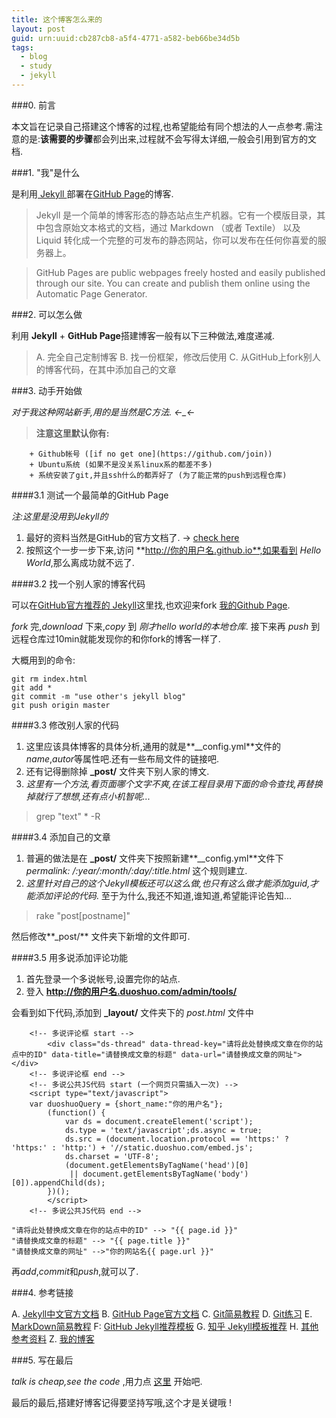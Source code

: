 ```yaml
---
title: 这个博客怎么来的
layout: post
guid: urn:uuid:cb287cb8-a5f4-4771-a582-beb66be34d5b
tags:
  - blog
  - study
  - jekyll
---
```



###0. 前言

  本文旨在记录自己搭建这个博客的过程,也希望能给有同个想法的人一点参考.需注意的是:**该需要的步骤**都会列出来,过程就不会写得太详细,一般会引用到官方的文档.

###1. "我"是什么

  是利用[ Jekyll ](http://jekyllcn.com/)部署在[GitHub Page](https://pages.github.com/)的博客.
  
> Jekyll 是一个简单的博客形态的静态站点生产机器。它有一个模版目录，其中包含原始文本格式的文档，通过 Markdown （或者 Textile） 以及 Liquid 转化成一个完整的可发布的静态网站，你可以发布在任何你喜爱的服务器上。
 
> GitHub Pages are public webpages freely hosted and easily published through our site. You can create and publish them online using the Automatic Page Generator.

###2. 可以怎么做

利用 **Jekyll** + **GitHub Page**搭建博客一般有以下三种做法,难度递减.

>A. 完全自己定制博客
>B. 找一份框架，修改后使用
>C. 从GitHub上fork别人的博客代码，在其中添加自己的文章


###3. 动手开始做

*对于我这种网站新手,用的是当然是C方法. ←_←* 

>**注意这里默认你有:**

		+ Github帐号 ([if no get one](https://github.com/join))
		+ Ubuntu系统 (如果不是没关系linux系的都差不多)
		+ 系统安装了git,并且ssh什么的都弄好了 (为了能正常的push到远程仓库)
 
####3.1 测试一个最简单的GitHub Page

*注:这里是没用到Jekyll的*

1. 最好的资料当然是GitHub的官方文档了. → [check here](https://pages.github.com/) 
2. 按照这个一步一步下来,访问 **http://你的用户名.github.io**,如果看到 *Hello World*,那么离成功就不远了.
 

####3.2 找一个别人家的博客代码

  可以在[GitHub官方推荐的 Jekyll](https://github.com/jekyll/jekyll/wiki/Sites)这里找,也欢迎来fork [我的Github Page](https://github.com/runylin/runylin.github.io).

  *fork* 完,*download* 下来,*copy* 到 *刚才hello world的本地仓库*.
接下来再 *push* 到远程仓库过10min就能发现你的和你fork的博客一样了.

大概用到的命令:

	git rm index.html
	git add *
	git commit -m "use other's jekyll blog"
	git push origin master


####3.3 修改别人家的代码

1. 这里应该具体博客的具体分析,通用的就是**__config.yml**文件的*name*,*autor*等属性吧.还有一些布局文件的链接吧.
2. 还有记得删除掉 **_post/** 文件夹下别人家的博文.
3. *这里有一个方法,看页面哪个文字不爽,在该工程目录用下面的命令查找,再替换掉就行了想想,还有点小机智呢...*
> grep "text" * -R

####3.4 添加自己的文章

1. 普遍的做法是在 **_post/** 文件夹下按照新建**__config.yml**文件下 *permalink: /:year/:month/:day/:title.html* 这个规则建立.
2. *这里针对自己的这个Jekyll模板还可以这么做,也只有这么做才能添加guid,才能添加评论的代码*. 至于为什么,我还不知道,谁知道,希望能评论告知...

>  rake "post[postname]" 

然后修改**_post/** 文件夹下新增的文件即可.

####3.5 用多说添加评论功能
1. 首先登录一个多说帐号,设置完你的站点. 
2. 登入 **http://你的用户名.duoshuo.com/admin/tools/**

会看到如下代码,添加到 **_layout/** 文件夹下的 *post.html* 文件中


```
	<!-- 多说评论框 start -->
		<div class="ds-thread" data-thread-key="请将此处替换成文章在你的站点中的ID" data-title="请替换成文章的标题" data-url="请替换成文章的网址"></div>
	<!-- 多说评论框 end -->
	<!-- 多说公共JS代码 start (一个网页只需插入一次) -->
	<script type="text/javascript">
	var duoshuoQuery = {short_name:"你的用户名"};
		(function() {
			var ds = document.createElement('script');
			ds.type = 'text/javascript';ds.async = true;
			ds.src = (document.location.protocol == 'https:' ? 'https:' : 'http:') + '//static.duoshuo.com/embed.js';
			ds.charset = 'UTF-8';
			(document.getElementsByTagName('head')[0] 
			 || document.getElementsByTagName('body')[0]).appendChild(ds);
		})();
		</script>
	<!-- 多说公共JS代码 end -->
```


	"请将此处替换成文章在你的站点中的ID" --> "{{ page.id }}" 
	"请替换成文章的标题" --> "{{ page.title }}"
	"请替换成文章的网址" -->"你的网站名{{ page.url }}"

再*add*,*commit*和*push*,就可以了.

###4. 参考链接

A. [Jekyll中文官方文档](http://jekyllcn.com/)
B. [GitHub Page官方文档](https://pages.github.com/)
C. [Git简易教程](http://rogerdudler.github.io/git-guide/index.zh.html)
D. [Git练习](https://try.github.io/levels/1/challenges/1)
E. [MarkDown简易教程](http://runylin.github.io/2014/10/26/how-to-use-markdown.html)
F: [GitHub Jekyll推荐模板](https://github.com/jekyll/jekyll/wiki/Sites)
G. [知乎 Jekyll模板推荐](http://www.zhihu.com/question/20223939)
H. [其他参考资料](http://beiyuu.com/github-pages/)
Z. [我的博客](https://github.com/runylin/runylin.github.io)

###5. 写在最后

*talk is cheap,see the code* ,用力点 [这里](https://github.com/runylin/runylin.github.io) 开始吧.

最后的最后,搭建好博客记得要坚持写哦,这个才是关键哦 !

